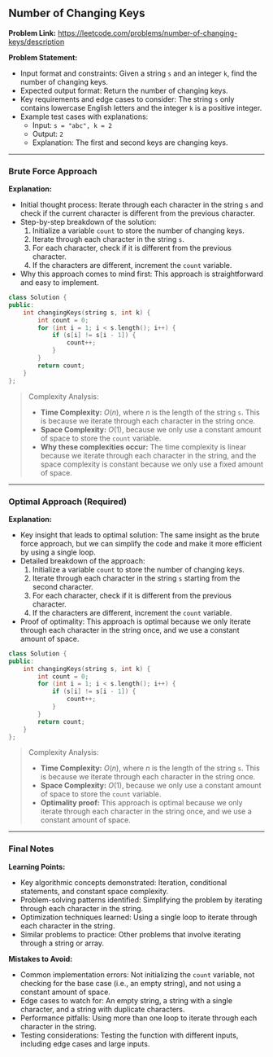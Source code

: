 ## Number of Changing Keys
**Problem Link:** https://leetcode.com/problems/number-of-changing-keys/description

**Problem Statement:**
- Input format and constraints: Given a string `s` and an integer `k`, find the number of changing keys.
- Expected output format: Return the number of changing keys.
- Key requirements and edge cases to consider: The string `s` only contains lowercase English letters and the integer `k` is a positive integer.
- Example test cases with explanations: 
    - Input: `s = "abc", k = 2`
    - Output: `2`
    - Explanation: The first and second keys are changing keys.

---

### Brute Force Approach

**Explanation:**
- Initial thought process: Iterate through each character in the string `s` and check if the current character is different from the previous character.
- Step-by-step breakdown of the solution:
    1. Initialize a variable `count` to store the number of changing keys.
    2. Iterate through each character in the string `s`.
    3. For each character, check if it is different from the previous character.
    4. If the characters are different, increment the `count` variable.
- Why this approach comes to mind first: This approach is straightforward and easy to implement.

```cpp
class Solution {
public:
    int changingKeys(string s, int k) {
        int count = 0;
        for (int i = 1; i < s.length(); i++) {
            if (s[i] != s[i - 1]) {
                count++;
            }
        }
        return count;
    }
};
```

> Complexity Analysis:
> - **Time Complexity:** $O(n)$, where $n$ is the length of the string `s`. This is because we iterate through each character in the string once.
> - **Space Complexity:** $O(1)$, because we only use a constant amount of space to store the `count` variable.
> - **Why these complexities occur:** The time complexity is linear because we iterate through each character in the string, and the space complexity is constant because we only use a fixed amount of space.

---

### Optimal Approach (Required)

**Explanation:**
- Key insight that leads to optimal solution: The same insight as the brute force approach, but we can simplify the code and make it more efficient by using a single loop.
- Detailed breakdown of the approach:
    1. Initialize a variable `count` to store the number of changing keys.
    2. Iterate through each character in the string `s` starting from the second character.
    3. For each character, check if it is different from the previous character.
    4. If the characters are different, increment the `count` variable.
- Proof of optimality: This approach is optimal because we only iterate through each character in the string once, and we use a constant amount of space.

```cpp
class Solution {
public:
    int changingKeys(string s, int k) {
        int count = 0;
        for (int i = 1; i < s.length(); i++) {
            if (s[i] != s[i - 1]) {
                count++;
            }
        }
        return count;
    }
};
```

> Complexity Analysis:
> - **Time Complexity:** $O(n)$, where $n$ is the length of the string `s`. This is because we iterate through each character in the string once.
> - **Space Complexity:** $O(1)$, because we only use a constant amount of space to store the `count` variable.
> - **Optimality proof:** This approach is optimal because we only iterate through each character in the string once, and we use a constant amount of space.

---

### Final Notes

**Learning Points:**
- Key algorithmic concepts demonstrated: Iteration, conditional statements, and constant space complexity.
- Problem-solving patterns identified: Simplifying the problem by iterating through each character in the string.
- Optimization techniques learned: Using a single loop to iterate through each character in the string.
- Similar problems to practice: Other problems that involve iterating through a string or array.

**Mistakes to Avoid:**
- Common implementation errors: Not initializing the `count` variable, not checking for the base case (i.e., an empty string), and not using a constant amount of space.
- Edge cases to watch for: An empty string, a string with a single character, and a string with duplicate characters.
- Performance pitfalls: Using more than one loop to iterate through each character in the string.
- Testing considerations: Testing the function with different inputs, including edge cases and large inputs.